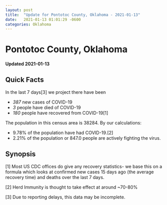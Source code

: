 ```yaml
---
layout: post
title:  "Update for Pontotoc County, Oklahoma - 2021-01-13"
date:   2021-01-13 01:01:29 -0600
categories: Oklahoma
---
```


# Pontotoc County, Oklahoma
#### Updated 2021-01-13

## Quick Facts

In the last 7 days[3] we project there have been
- *387* new cases of COVID-19
- *3* people have died of COVID-19
- *180* people have recovered from COVID-19[1]

The population in this census area is 38284. By our calculations:
- 9.78% of the population have had COVID-19.[2]
- 2.21% of the population or 847.0 people are actively fighting the virus.

## Synopsis




[1] Most US CDC offices do give any recovery statistics- we base this on a formula which looks at confirmed new cases
15 days ago (the average recovery time) and deaths over the last 7 days.

[2] Herd Immunity is thought to take effect at around ~70-80%

[3] Due to reporting delays, this data may be incomplete.
 
    
